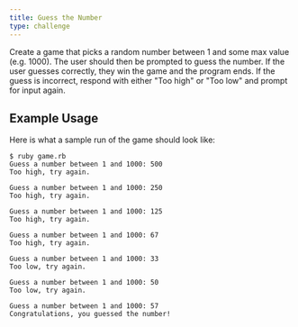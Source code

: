 ```yaml
---
title: Guess the Number
type: challenge
---
```


Create a game that picks a random number between 1 and some max value (e.g. 1000). The user should then be prompted to guess the number. If the user guesses correctly, they win the game and the program ends. If the guess is incorrect, respond with either "Too high" or "Too low" and prompt for input again.

## Example Usage

Here is what a sample run of the game should look like:

```no-highlight
$ ruby game.rb
Guess a number between 1 and 1000: 500
Too high, try again.

Guess a number between 1 and 1000: 250
Too high, try again.

Guess a number between 1 and 1000: 125
Too high, try again.

Guess a number between 1 and 1000: 67
Too high, try again.

Guess a number between 1 and 1000: 33
Too low, try again.

Guess a number between 1 and 1000: 50
Too low, try again.

Guess a number between 1 and 1000: 57
Congratulations, you guessed the number!
```
